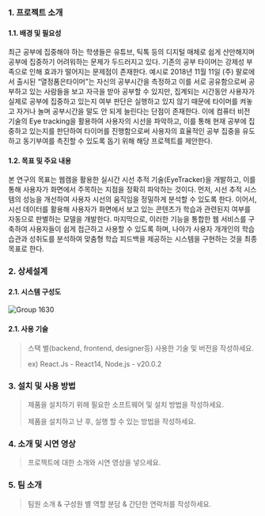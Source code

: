 ### 1. 프로젝트 소개
#### 1.1. 배경 및 필요성

최근 공부에 집중해야 하는 학생들은 유튜브, 틱톡 등의 디지털 매체로 쉽게 산만해지며 공부에 집중하기 어려워하는 문제가 두드러지고 있다. 기존의 공부 타이머는 강제성 부족으로 인해 효과가 떨어지는 문제점이 존재한다. 예시로 2018년 11월 11일 (주) 팔로에서 출시된 “열정품은타이머”는 자신의 공부시간을 측정하고 이를 서로 공유함으로써 공부하고 있는 사람들을 보고 자극을 받아 공부할 수 있지만, 집계되는 시간동안 사용자가 실제로 공부에 집중하고 있는지 여부 판단은 실행하고 있지 않기 때문에 타이머를 켜놓고 자거나 놀며 공부시간을 말도 안 되게 늘린다는 단점이 존재한다. 이에 컴퓨터 비전 기술의 Eye tracking을 활용하여 사용자의 시선을 파악하고, 이를 통해 현재 공부에 집중하고 있는지를 판단하여 타이머를 진행함으로써 사용자의 효율적인 공부 집중을 유도하고 동기부여를 촉진할 수 있도록 돕기 위해 해당 프로젝트를 제안한다.


#### 1.2. 목표 및 주요 내용

본 연구의 목표는 웹캠을 활용한 실시간 시선 추적 기술(EyeTracker)을 개발하고, 이를 통해 사용자가 화면에서 주목하는 지점을 정확히 파악하는 것이다. 먼저, 시선 추적 시스템의 성능을 개선하여 사용자 시선의 움직임을 정밀하게 분석할 수 있도록 한다. 이어서, 시선 데이터를 활용해 사용자가 화면에서 보고 있는 콘텐츠가 학습과 관련된지 여부를 자동으로 판별하는 모델을 개발한다. 마지막으로, 이러한 기능을 통합한 웹 서비스를 구축하여 사용자들이 쉽게 접근하고 사용할 수 있도록 하며, 나아가 사용자 개개인의 학습 습관과 성취도를 분석하여 맞춤형 학습 피드백을 제공하는 시스템을 구현하는 것을 최종 목표로 한다.


### 2. 상세설계
#### 2.1. 시스템 구성도

![Group 1630](https://github.com/user-attachments/assets/dbea93be-741a-49a8-9311-2d5e752333e0)


#### 2.1. 사용 기술
> 스택 별(backend, frontend, designer등) 사용한 기술 및 버전을 작성하세요.
> 
> ex) React.Js - React14, Node.js - v20.0.2

### 3. 설치 및 사용 방법
> 제품을 설치하기 위헤 필요한 소프트웨어 및 설치 방법을 작성하세요.
>
> 제품을 설치하고 난 후, 실행 할 수 있는 방법을 작성하세요.

### 4. 소개 및 시연 영상
> 프로젝트에 대한 소개와 시연 영상을 넣으세요.

### 5. 팀 소개
> 팀원 소개 & 구성원 별 역할 분담 & 간단한 연락처를 작성하세요.
